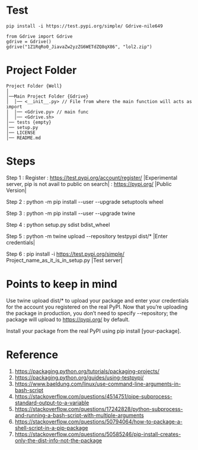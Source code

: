 # Test

```
pip install -i https://test.pypi.org/simple/ Gdrive-nile649
```
```
from Gdrive import Gdrive
gdrive = Gdrive()
gdrive("1Z1RqRo0_JiavaZw2yzZG6WETdZQ8qX86", "lol2.zip")
```
# Project Folder

	Project Folder {Well}
	│ 
	│──Main Project Folder {Gdrive}
	│  │── <__init__.py> // File from where the main function will acts as import
	│  │── <Gdrive.py> // main func
	│  │── <Gdrive.sh> 
	│── tests {empty}
	│── setup.py
	│── LICENSE 
	│── README.md 

# Steps 

Step 1 : Register 
	   : https://test.pypi.org/account/register/ |Experimental server, pip is not avail to public on search|
	   : https://pypi.org/ |Public Version|

Step 2 : python -m pip install --user --upgrade setuptools wheel

Step 3 : python -m pip install --user --upgrade twine

Step 4 : python setup.py sdist bdist_wheel

Step 5 : python -m twine upload --repository testpypi dist/* |Enter credentials|

Step 6 : pip install -i https://test.pypi.org/simple/ Project_name_as_it_is_in_setup.py |Test server|


# Points to keep in mind

Use twine upload dist/* to upload your package and enter your credentials for the account you registered on the real PyPI. Now that you’re uploading the package in production, you don’t need to specify --repository; the package will upload to https://pypi.org/ by default.

Install your package from the real PyPI using pip install [your-package].

# Reference
1. https://packaging.python.org/tutorials/packaging-projects/
2. https://packaging.python.org/guides/using-testpypi/
3. https://www.baeldung.com/linux/use-command-line-arguments-in-bash-script
4. https://stackoverflow.com/questions/4514751/pipe-subprocess-standard-output-to-a-variable
5. https://stackoverflow.com/questions/17242828/python-subprocess-and-running-a-bash-script-with-multiple-arguments
6. https://stackoverflow.com/questions/50794064/how-to-package-a-shell-script-in-a-pip-package
7. https://stackoverflow.com/questions/50585246/pip-install-creates-only-the-dist-info-not-the-package
